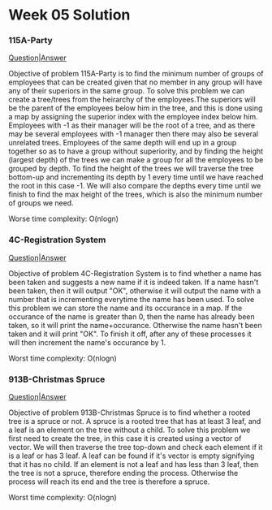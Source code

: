 # Week 05 Solution

### 115A-Party

[Question](http://codeforces.com/problemset/problem/115/A)|[Answer](http://codeforces.com/contest/115/submission/43687542)

Objective of problem 115A-Party is to find the minimum number of groups of employees that can be created given that no member in any 
group will have any of their superiors in the same group. To solve this problem we can create a tree/trees from the heirarchy of the 
employees.The superiors will be the parent of the employees below him in the tree, and this is done using a map by assigning the superior 
index with the employee index below him. Employees with -1 as their manager will be the root of a tree, and as there may be several 
employees with -1 manager then there may also be several unrelated trees. Employees of the same depth will end up in a group together so as 
to have a group without superiority, and by finding the height (largest depth) of the trees we can make a group for all the employees to be 
grouped by depth. To find the height of the trees we will traverse the tree bottom-up and incrementing its depth by 1 every time until
we have reached the root in this case -1. We will also compare the depths every time until we finish to find the max height of the trees,
which is also the minimum number of groups we need.

Worse time complexity: O(nlogn)

### 4C-Registration System

[Question](http://codeforces.com/problemset/problem/4/C)|[Answer](http://codeforces.com/contest/4/submission/43687957)

Objective of problem 4C-Registration System is to find whether a name has been taken and suggests a new name if it is indeed taken. If a
name hasn't been taken, then it will output "OK", otherwise it will output the name with a number that is incrementing everytime the name
has been used. To solve this problem we can store the name and its occurance in a map. If the occurance of the name is greater than 0, then
the name has already been taken, so it will print the name+occurance. Otherwise the name hasn't been taken and it will print "OK". To
finish it off, after any of these processes it will then increment the name's occurance by 1.

Worst time complexity: O(nlogn)

### 913B-Christmas Spruce

[Question](http://codeforces.com/problemset/problem/913/B)|[Answer](http://codeforces.com/contest/913/submission/43691949)

Objective of problem 913B-Christmas Spruce is to find whether a rooted tree is a spruce or not. A spruce is a rooted tree that has at least
3 leaf, and a leaf is an element on the tree without a child. To solve this problem we first need to create the tree, in this case it is 
created using a vector of vector. We will then traverse the tree top-down and check each element if it is a leaf or has 3 leaf. A leaf
can be found if it's vector is empty signifying that it has no child. If an element is not a leaf and has less than 3 leaf, then the tree
is not a spruce, therefore ending the process. Otherwise the process will reach its end and the tree is therefore a spruce.

Worst time complexity: O(nlogn)
